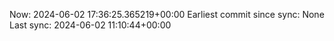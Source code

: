 Now: 2024-06-02 17:36:25.365219+00:00 Earliest commit since sync: None Last sync: 2024-06-02 11:10:44+00:00

